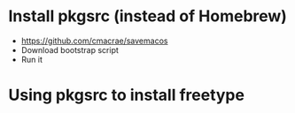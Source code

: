 
# Install pkgsrc (instead of Homebrew)

- https://github.com/cmacrae/savemacos
- Download bootstrap script
- Run it

# Using pkgsrc to install freetype


